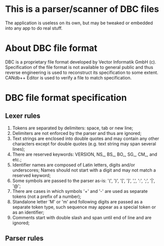 # This is a parser/scanner of DBC files

The application is useless on its own, but may be tweaked or embedded into any app to do real stuff.

# About DBC file format

DBC is a proprietary file format developed by Vector Informatik GmbH (c).
Specification of the file format is not available to general public and thus reverse engineering is used to reconstruct its specification to some extent.
CANdb++ Editor is used to verify a file to match specification.

# DBC file format specification

## Lexer rules

1. Tokens are separated by delimiters: space, tab or new line;
2. Delimiters are not enforced by the parser and thus are ignored;
3. Text strings are enclosed into double quotes and may contain any other characters except for double quotes (e.g. text string may span several lines);
4. There are reserved keywords: VERSION, NS_, BS_, BO_, SG_, CM_, and etc.;
5. Identifier names are composed of Latin letters, digits and/or underscores; Names should not start with a digit and may not match a reserved keyword;
6. Some symbols are passed to the parser as-is: '(', ')', '[', ']', ',', ':', ';', '|', '@';
7. There are cases in which symbols '+' and '-' are used as separate tokens (not a prefix of a number);
8. Standalone letter 'M' or 'm' and following digits are passed as a separate token type, such sequence may appear as a special token or as an identifier;
9. Comments start with double slash and span until end of line and are ignored;

## Parser rules
